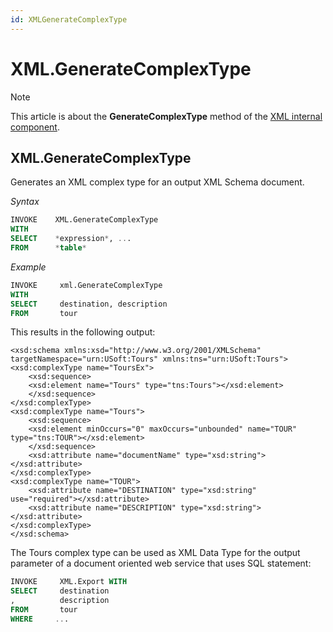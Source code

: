 ```yaml
---
id: XMLGenerateComplexType
---
```


# XML.GenerateComplexType



> [!NOTE]
> This article is about the **GenerateComplexType** method of the [XML internal component](/docs/Extensions/XML%20internal%20component).

## **XML.GenerateComplexType**

Generates an XML complex type for an output XML Schema document.

*Syntax*

```sql
INVOKE    XML.GenerateComplexType
WITH
SELECT    *expression*, ...
FROM      *table*
```

*Example*

```sql
INVOKE     xml.GenerateComplexType
WITH
SELECT     destination, description
FROM       tour
```

This results in the following output:

```language-xml
<xsd:schema xmlns:xsd="http://www.w3.org/2001/XMLSchema" targetNamespace="urn:USoft:Tours" xmlns:tns="urn:USoft:Tours">
<xsd:complexType name="ToursEx">
    <xsd:sequence>
    <xsd:element name="Tours" type="tns:Tours"></xsd:element>
    </xsd:sequence>
</xsd:complexType>
<xsd:complexType name="Tours">
    <xsd:sequence>
    <xsd:element minOccurs="0" maxOccurs="unbounded" name="TOUR" type="tns:TOUR"></xsd:element>
    </xsd:sequence>
    <xsd:attribute name="documentName" type="xsd:string"></xsd:attribute>
</xsd:complexType>
<xsd:complexType name="TOUR">
    <xsd:attribute name="DESTINATION" type="xsd:string" use="required"></xsd:attribute>
    <xsd:attribute name="DESCRIPTION" type="xsd:string"></xsd:attribute>
</xsd:complexType>
</xsd:schema>
```

The Tours complex type can be used as XML Data Type for the output parameter of a document oriented web service that uses SQL statement:

```sql
INVOKE     XML.Export WITH
SELECT     destination
,          description
FROM       tour
WHERE     ...
```

 